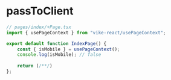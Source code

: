 
<style>
[data-slidev-no="26"] {
    .slidev-layout .slidev-code-wrapper {
        max-width: 100%;
    }
}
</style>


# passToClient

```ts {*|7-14}{startLine: 4, lines: true}
// pages/index/+Page.tsx
import { usePageContext } from "vike-react/usePageContext";

export default function IndexPage() {
    const { isMobile } = usePageContext();
    console.log(isMobile); // false
    
    return (/**/)
};
```

<div class="absolute right-[-50px] bottom-[-260px]">
    
</div>
